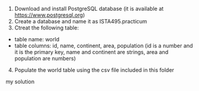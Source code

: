 1. Download and install PostgreSQL database (it is available at https://www.postgresql.org)
2. Create a database and name it as ISTA495.practicum
3. Ctreat the following table:
  - table name: world
  - table columns: id, name, continent, area, population (id is a number and it is the primary key, name and continent are strings, area and population are numbers)
4. Populate the world table using the csv file included in this folder

my solution
